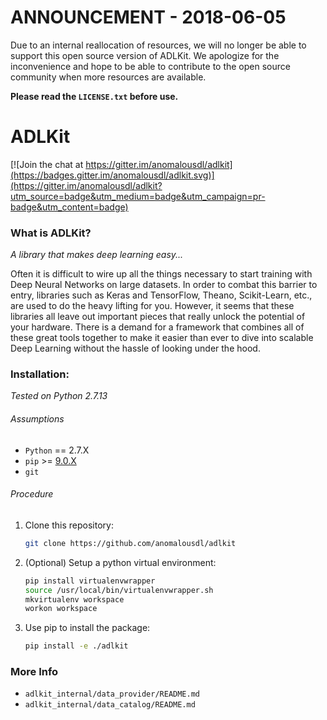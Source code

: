 # ANNOUNCEMENT - 2018-06-05
Due to an internal reallocation of resources, we will no longer be able to support this open source version of ADLKit. We apologize for the inconvenience and hope to be able to contribute to the open source community when more resources are available.

**Please read the `LICENSE.txt` before use.**

# ADLKit

[![Join the chat at https://gitter.im/anomalousdl/adlkit](https://badges.gitter.im/anomalousdl/adlkit.svg)](https://gitter.im/anomalousdl/adlkit?utm_source=badge&utm_medium=badge&utm_campaign=pr-badge&utm_content=badge)

### What is ADLKit?
*A library that makes deep learning easy...*

Often it is difficult to wire up all the things necessary to start
training with Deep Neural Networks on large datasets. In order to
combat this barrier to entry, libraries such as Keras and TensorFlow,
Theano, Scikit-Learn, etc., are used to do the heavy lifting for you.
However, it seems that these libraries all leave out important pieces
that really unlock the potential of your hardware. There is a demand
for a framework that combines all of these great tools together to
make it easier than ever to dive into scalable Deep Learning without
the hassle of looking under the hood.

### Installation:

_Tested on Python 2.7.13_

###### Assumptions
- `Python` == 2.7.X
- `pip` >= [9.0.X](https://pip.pypa.io/en/stable/installing/)
- `git`

###### Procedure
1. Clone this repository:
    ```bash
    git clone https://github.com/anomalousdl/adlkit
    ```

2. (Optional) Setup a python virtual environment:
   ```bash
   pip install virtualenvwrapper
   source /usr/local/bin/virtualenvwrapper.sh
   mkvirtualenv workspace
   workon workspace
   ```

3. Use pip to install the package:
    ```bash
    pip install -e ./adlkit
    ```

### More Info
  - `adlkit_internal/data_provider/README.md`
  - `adlkit_internal/data_catalog/README.md`
